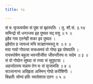 ```yaml
---
title: १३

---
```

सं वः सृजत्वर्यमा सं पूषा सं बृहस्पतिः । तु. शौ.सं. ३.१४  
समिन्द्रो यो धनञ्जय इह पुष्यत यद् वसु ॥ १ ॥  
इहैव गाव एतनेही शका इव पुष्यत ।  
इहैवोत प्र जायध्वं मयि सञ्ज्ञानमस्तु वः ॥ २ ॥  
मया गावो गोपत्या सचध्वमयं वो गोष्ठ इह पोषयाति ।  
रायस्पोषेण बहुला भवन्तीर्जीवा जीवन्तीरुप वः सदेम ॥ ३ ॥  
सं वो गोष्ठेन सुषदा सं रय्या सं सुपुष्टया ।  
अहर्जातस्य यन्नाम तेन वः सं सृजामसि ॥ ४ ॥  
सञ्जानाना अविहृता अस्मिन् गोष्ठे करीषिणीः ।  
बिभ्रतीः सोम्यं हविः स्वावेशास एतन ॥ ५ ॥  
  